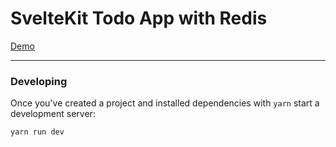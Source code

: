 # SvelteKit Todo App with Redis

[Demo](https://svelte-kit-todo-app-with-redis.vercel.app/)

---

### Developing

Once you've created a project and installed dependencies with `yarn` start a
development server:

```bash
yarn run dev
```
